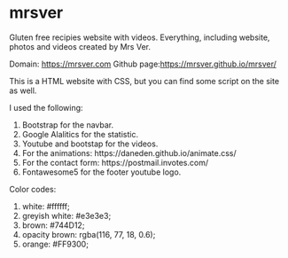 # mrsver

<!DOCTYPE html>
<html>
<body>

Gluten free recipies website with videos. Everything, including website, photos and videos created by Mrs Ver.

Domain: https://mrsver.com
Github page:https://mrsver.github.io/mrsver/

This is a HTML website with CSS, but you can find some script on the site as well.

I used the following:
<ol>
    <li>Bootstrap for the navbar.</li>
    <li>Google Alalitics for the statistic.</li>
    <li>Youtube and bootstap for the videos.</li>
    <li>For the animations: https://daneden.github.io/animate.css/</li>
    <li>For the contact form: https://postmail.invotes.com/</li>
    <li>Fontawesome5 for the footer youtube logo.</li>
</ol>

Color codes:
<ol>
    <li>white: #ffffff;</li>
    <li>greyish white: #e3e3e3;</li>
    <li>brown: #744D12;</li>
    <li>opacity brown: rgba(116, 77, 18, 0.6);</li>
    <li>orange: #FF9300;</li>
</ol>

</body>
</html>
